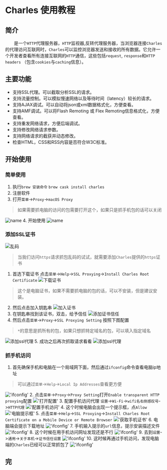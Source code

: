 # Charles 使用教程
## 简介
&emsp;&emsp;是一个`HTTP`代理服务器，`HTTP`监视器,反转代理服务器，当浏览器连接`Charles`的代理访问互联网时，`Charles`可以监控浏览器发送和接收的所有数据。它允许一个开发者查看所有连接互联网的`HTTP`通信，这些包括`request`, `response`和`HTTP headers` （包含`cookies`与`caching`信息）。
## 主要功能
* 支持SSL代理。可以截取分析SSL的请求。
* 支持流量控制。可以模拟慢速网络以及等待时间（latency）较长的请求。
* 支持AJAX调试。可以自动将json或xml数据格式化，方便查看。
* 支持AMF调试。可以将Flash Remoting 或 Flex Remoting信息格式化，方便查看。
* 支持重发网络请求，方便后端调试。
* 支持修改网络请求参数。
* 支持网络请求的截获并动态修改。
* 检查HTML，CSS和RSS内容是否符合W3C标准。

## 开始使用
### 简单使用
1. 执行`brew 安装命令` `brew cask install charles`
2. 注册软件
3. 打开`菜单`->`Proxy`->`macOS Proxy`

>如果需要抓电脑的访问的包需要打开这个，如果只是抓手机包的话可以关闭

![name](https://dev.tencent.com/u/lightWay/p/notebook/git/raw/master/imageHost/2018/04/27/1524808380.png)
4. 开始使用
![name](https://dev.tencent.com/u/lightWay/p/notebook/git/raw/master/imageHost/2018/04/27/1524809040.png)
### 添加SSL证书
![乱码](https://dev.tencent.com/u/lightWay/p/notebook/git/raw/master/imageHost/2018/04/27/1524809044.png)
> 当我们访问`https`请求抓包乱码的试试，就需要添加`Charles`提供的`https`证书
 
1. 首选下载证书 点击`菜单`->`Help`->`SSL Proxying`->`Install Charles Root Certificate`
![下载证书](https://dev.tencent.com/u/lightWay/p/notebook/git/raw/master/imageHost/2018/04/27/1524809043.png)

> 这个是电脑证书，如果不需要抓电脑的包的话，可以不安装，但是建议安装。

2. 然后点击加入钥匙串
![加入证书](https://dev.tencent.com/u/lightWay/p/notebook/git/raw/master/imageHost/2018/04/27/1524809045.png)
3. 在钥匙串找到该证书，双击，给予信任
![添加证书信任](https://dev.tencent.com/u/lightWay/p/notebook/git/raw/master/imageHost/2018/04/27/1524809041.png)
4. 然后点击`菜单`->`Proxy`->`SSL Proxying Setting` 按照下图配置

>`*`的意思是抓所有的包，如果只想抓特定域名的包，可以填入指定域名

![添加ssl代理](https://dev.tencent.com/u/lightWay/p/notebook/git/raw/master/imageHost/2018/04/27/1524809042.png)
5. 成功之后再次抓取请求看看
![添加ssl代理](https://dev.tencent.com/u/lightWay/p/notebook/git/raw/master/imageHost/2018/04/27/1524809047.png)

### 抓手机访问
1. 首先确保手机和电脑在一个局域网下面，然后通过`ifconfig`命令查看电脑ip地址

> 可以通过`菜单`->`Help`->`Local Ip Addresses`查看更方便

!['ifconfig'](https://dev.tencent.com/u/lightWay/p/notebook/git/raw/master/imageHost/2018/04/27/1524809053.png)
2. 点击`菜单`->`Proxy`->`Proxy Setting`打开`Enable transparent HTTP proxying`配置
!['打开配置'](https://dev.tencent.com/u/lightWay/p/notebook/git/raw/master/imageHost/2018/04/27/1524809054.png)
3. 配置手机访问代理 `设置`->`Wi-Fi`->`wifi名右侧感叹号`->`HTTP代理`
!['配置手机访问'](https://dev.tencent.com/u/lightWay/p/notebook/git/raw/master/imageHost/2018/04/27/1524809054.jpeg)
4. 这个时候电脑会出现一个提示框，点`Allow`
!['电脑提示框'](https://dev.tencent.com/u/lightWay/p/notebook/git/raw/master/imageHost/2018/04/27/1524809051.png)
5. 点击`菜单`->`Help`->`SSL Proxying`->`Install Charles Root Certificate on a Mobile Device or Remote Browser`
!['获取手机证书'](https://dev.tencent.com/u/lightWay/p/notebook/git/raw/master/imageHost/2018/04/27/1524809055.png)
6. 电脑端会提示下载地址
!['ifconfig'](https://dev.tencent.com/u/lightWay/p/notebook/git/raw/master/imageHost/2018/04/27/1524809052.png)
7. 手机输入提示的`url`信息，提示安装描述文件
!['ifconfig'](https://dev.tencent.com/u/lightWay/p/notebook/git/raw/master/imageHost/2018/04/27/1524809049.png)
8. 这个时候在用手机访问网址发现还是不行
!['ifconfig'](https://dev.tencent.com/u/lightWay/p/notebook/git/raw/master/imageHost/2018/04/27/1524809048.png)
9. 去到`设置`->`通用`->`关于本机`->`证书信任设置`
!['ifconfig'](https://dev.tencent.com/u/lightWay/p/notebook/git/raw/master/imageHost/2018/04/27/1524809050.png)
10. 这时候再通过手机访问，发现电脑端的`Charles`已经可以正常抓包了
!['ifconfig'](https://dev.tencent.com/u/lightWay/p/notebook/git/raw/master/imageHost/2018/04/27/1524809056.png)
## 完